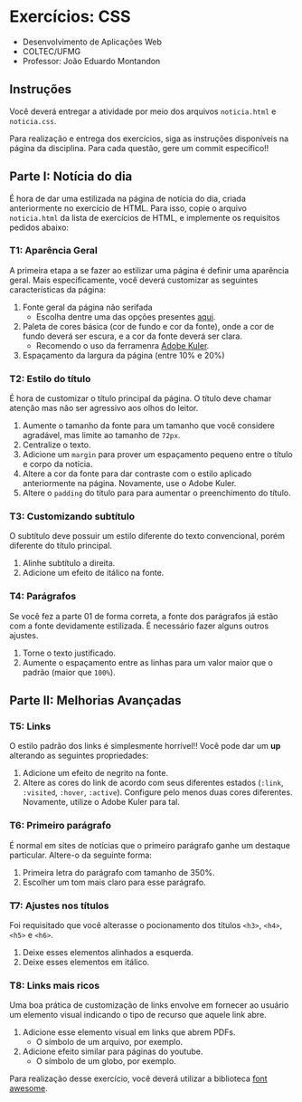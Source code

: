 # Exercícios: CSS

* Desenvolvimento de Aplicações Web
* COLTEC/UFMG
* Professor: João Eduardo Montandon

## Instruções

Você deverá entregar a atividade por meio dos arquivos `noticia.html` e `noticia.css`.

Para realização e entrega dos exercícios, siga as instruções disponíveis na página da disciplina.
Para cada questão, gere um commit específico!!

## Parte I: Notícia do dia

É hora de dar uma estilizada na página de notícia do dia, criada anteriormente no exercício de HTML.
Para isso, copie o arquivo `noticia.html` da lista de exercícios de HTML, e implemente os requisitos pedidos abaixo:

### T1: Aparência Geral

A primeira etapa a se fazer ao estilizar uma página é definir uma aparência geral. 
Mais especificamente, você deverá customizar as seguintes características da página:

1. Fonte geral da página não serifada
    * Escolha dentre uma das opções presentes [aqui](https://www.w3schools.com/cssref/css_websafe_fonts.asp).
2. Paleta de cores básica (cor de fundo e cor da fonte), onde a cor de fundo deverá ser escura, e a cor da fonte deverá ser clara.
    * Recomendo o uso da ferramenra [Adobe Kuler](https://color.adobe.com).
3. Espaçamento da largura da página (entre 10% e 20%)


### T2: Estilo do título

É hora de customizar o título principal da página. 
O título deve chamar atenção mas não ser agressivo aos olhos do leitor.

1. Aumente o tamanho da fonte para um tamanho que você considere agradável, mas limite ao tamanho de `72px`.
2. Centralize o texto.
3. Adicione um `margin` para prover um espaçamento pequeno entre o título e corpo da notícia.
4. Altere a cor da fonte para dar contraste com o estilo aplicado anteriormente na página. Novamente, use o Adobe Kuler.
5. Altere o `padding` do título para para aumentar o preenchimento do título.

### T3: Customizando subtítulo

O subtítulo deve possuir um estilo diferente do texto convencional, porém diferente do título principal.

1. Alinhe subtítulo a direita.
2. Adicione um efeito de itálico na fonte.

### T4: Parágrafos

Se você fez a parte 01 de forma correta, a fonte dos parágrafos já estão com a fonte devidamente estilizada. 
É necessário fazer alguns outros ajustes.

1. Torne o texto justificado.
2. Aumente o espaçamento entre as linhas para um valor maior que o padrão (maior que `100%`).

## Parte II: Melhorias Avançadas

### T5: Links

O estilo padrão dos links é simplesmente horrível!! 
Você pode dar um **up** alterando as seguintes propriedades:

1. Adicione um efeito de negrito na fonte.
2. Altere as cores do link de acordo com seus diferentes estados (`:link`, `:visited`, `:hover`, `:active`). Configure pelo menos duas cores diferentes. Novamente, utilize o Adobe Kuler para tal.

### T6: Primeiro parágrafo

É normal em sites de notícias que o primeiro parágrafo ganhe um destaque particular. 
Altere-o da seguinte forma:

1. Primeira letra do parágrafo com tamanho de 350%.
2. Escolher um tom mais claro para esse parágrafo.

### T7: Ajustes nos títulos

Foi requisitado que você alterasse o pocionamento dos títulos `<h3>`, `<h4>`, `<h5>` e `<h6>`.

1. Deixe esses elementos alinhados a esquerda.
2. Deixe esses elementos em itálico.

### T8: Links mais ricos

Uma boa prática de customização de links envolve em fornecer ao usuário um elemento visual indicando o tipo de recurso que aquele link abre. 

1. Adicione esse elemento visual em links que abrem PDFs.
    * O símbolo de um arquivo, por exemplo.
2. Adicione efeito similar para páginas do youtube. 
    * O símbolo de um globo, por exemplo.


Para realização desse exercício, você deverá utilizar a biblioteca [font awesome](http://fontawesome.io/).